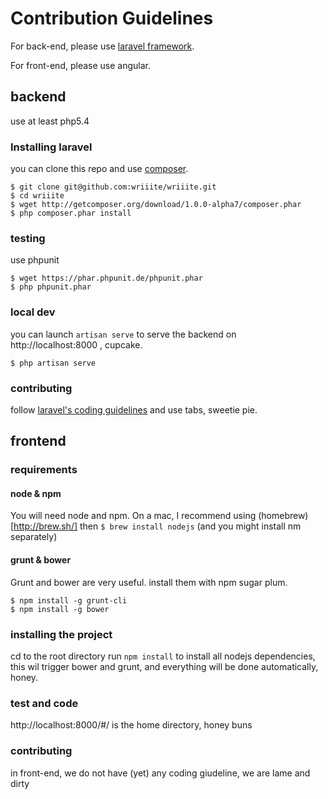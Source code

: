 # Contribution Guidelines

For back-end, please use [laravel framework](http://laravel.com/).

For front-end, please use angular.

## backend

use at least php5.4

### Installing laravel
you can clone this repo and use [composer](http://laravel.com/docs/installation).
~~~
$ git clone git@github.com:wriiite/wriiite.git
$ cd wriiite
$ wget http://getcomposer.org/download/1.0.0-alpha7/composer.phar
$ php composer.phar install
~~~

### testing
use phpunit
~~~
$ wget https://phar.phpunit.de/phpunit.phar
$ php phpunit.phar
~~~
### local dev

you can launch `artisan serve` to serve the backend on http://localhost:8000 , cupcake.
~~~
$ php artisan serve
~~~

### contributing
follow [laravel's coding guidelines](https://github.com/laravel/framework/blob/master/CONTRIBUTING.md) and use tabs, sweetie pie.

## frontend

### requirements
#### node & npm
You will need node and npm. On a mac, I recommend using (homebrew)[http://brew.sh/] then `$ brew install nodejs` (and you might install nm separately)

#### grunt & bower
Grunt and bower are very useful. install them with npm sugar plum.
~~~
$ npm install -g grunt-cli
$ npm install -g bower
~~~

### installing the project
cd to the root directory
run `npm install` to install all nodejs dependencies, this wil trigger bower and grunt, and everything will be done automatically, honey.

### test and code

http://localhost:8000/#/ is the home directory, honey buns

### contributing
in front-end, we do not have (yet) any coding giudeline, we are lame and dirty
